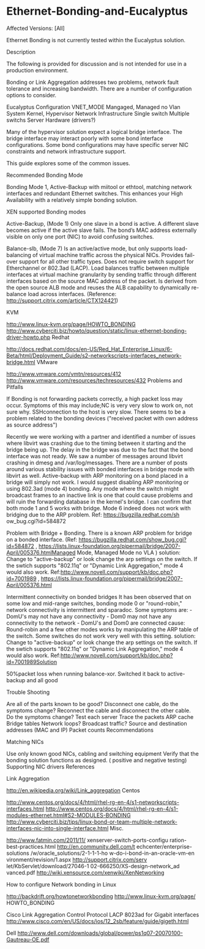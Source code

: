 Ethernet-Bonding-and-Eucalyptus
===============================

Affected Versions: [All]

Ethernet Bonding is not currently tested within the Eucalyptus solution. 

Description

The following is provided for discussion and is not intended for use in a production environment.

Bonding or Link Aggregation addresses two problems, network fault tolerance and increasing bandwidth. There are a number of configuration options to consider.

Eucalyptus Configuration VNET_MODE
   Mangaged, 
   Managed no Vlan
System Kernel, Hypervisor Network Infrastructure
Single switch Multiple switchs
Server Hardware (drivers?)

Many of the hypervisor solution expect a logical bridge interface. The bridge interface may interact poorly with some bond interface configurations. Some bond configurations may have specific server NIC constraints and network infrastructure support.

This guide explores some of the common issues. 

Recommended Bonding Mode

Bonding Mode 1, Active-Backup with miitool or ethtool, matching network interfaces and redundant Ethernet switches. This enhances your High Availability with a relatively simple bonding solution.


XEN supported Bonding modes

Active-Backup, (Mode 1) Only one slave in a bond is active. A different slave becomes active if the active slave fails. The bond’s MAC address externally visible on only one port (NIC) to avoid confusing switches.

Balance-slb, (Mode 7) Is an active/active mode, but only supports load-balancing of virtual machine traffic across the physical NICs. Provides fail-over support for all other traffic types. Does not require switch support for Etherchannel or 802.3ad (LACP). Load balances traffic between multiple interfaces at virtual machine granularity by sending traffic through different interfaces based on the source MAC address of the packet. Is derived from the open source ALB mode and reuses the ALB capability to dynamically re-balance load across interfaces. (Reference: http://support.citrix.com/article/CTX124421)


KVM

http://www.linux-kvm.org/page/HOWTO_BONDING http://www.cyberciti.biz/howto/question/static/linux-ethernet-bonding-driver-howto.php
Redhat

http://docs.redhat.com/docs/en-US/Red_Hat_Enterprise_Linux/6-Beta/html/Deployment_Guide/s2-networkscripts-interfaces_network-bridge.html
VMware

http://www.vmware.com/vmtn/resources/412 http://www.vmware.com/resources/techresources/432
Problems and Pitfalls

If Bonding is not forwarding packets correctly, a high packet loss may occur. Symptoms of this may include;NC is very very slow to work on, not sure why. SSHconnection to the host is very slow. There seems to be a problem related to the bonding devices ("received packet with own address as source address")

Recently we were working with a partner and identified a number of issues where libvirt was crashing due to the timing between it starting and the bridge being up. The delay in the bridge was due to the fact that the bond interface was not ready. We saw a number of messages around libvirt crashing in dmesg and /var/log/messages. There are a number of posts around various stability issues with bonded interfaces in bridge mode with libvirt as well.
Active-backup with ARP monitoring on a bond placed in a bridge will simply not work. I would suggest disabling ARP monitoring or using 802.3ad (mode 4) bonding. Any mode where the switch might broadcast frames to an inactive link is one that could cause problems and will ruin the forwarding database in the kernel's bridge. I can confirm that both mode 1 and 5 works with bridge. Mode 6 indeed does not work with bridging due to the ARP problem. Ref: https://bugzilla.redhat.com/sh ow_bug.cgi?id=584872

Problem with Bridge + Bonding. There is a known ARP problem for bridge on a bonded interface. (Ref: https://bugzilla.redhat.com/show_bug.cgi?id=584872 , https://lists.linux-foundation.org/pipermail/bridge/2007-April/005376.htmlManaged Mode, Managed Mode no VLA ) solution: Change to "active-backup" or look change the arp settings on the switch. If the swtich supports "802.11q" or "Dynamic Link Aggregation," mode 4 would also work. Ref:http://www.novell.com/support/kb/doc.php?id=7001989 , https://lists.linux-foundation.org/pipermail/bridge/2007-April/005376.html

Intermittent connectivity on bonded bridges It has been observed that on some low and mid-range switches, bonding mode 0 or "round-robin," network connectivity is intermittent and sparadoc. Some symptoms are: - DomU's may not have any connectivity - Dom0 may not have any connectivity to the network - DomU's and Dom0 are connected cause: Round-robin and a few other modes works by manipulating the ARP table of the switch. Some switches do not work very well with this setting. solution: Change to "active-backup" or look change the arp settings on the switch. If the swtich supports "802.11q" or "Dynamic Link Aggregation," mode 4 would also work. Ref:http://www.novell.com/support/kb/doc.php?id=7001989Solution

50%packet loss when running balance-xor. Switched it back to active-backup and all good


Trouble Shooting

Are all of the parts known to be good?
Disconnect one cable, do the symptoms change?
Reconnect the cable and disconnect the other cable.
Do the symptoms change?
Test each server
Trace the packets ARP cache Bridge tables Network loops?
Broadcast traffic?
Source and destination addresses (MAC and IP)
Packet counts
Recommendations

Matching NICs

Use only known good NICs, cabling and switching equipment
Verify that the bonding solution functions as designed. ( positive and negative testing)
Supporting NIC drivers 
References

Link Aggregation

http://en.wikipedia.org/wiki/Link_aggregation
Centos

http://www.centos.org/docs/4/html/rhel-rg-en-4/s1-networkscripts-interfaces.html 
http://www.centos.org/docs/4/html/rhel-rg-en-4/s1-modules-ethernet.html#S2-MODULES-BONDING 
http://www.cyberciti.biz/tips/linux-bond-or-team-multiple-network-interfaces-nic-into-single-interface.html
Misc.

http://www.fatmin.com/2011/11/ xenserver-switch-ports-configu ration-best-practices.html 
http://en.community.dell.com/t echcenter/enterprise-solutions /w/oracle_solutions/2-1-1-1-ho w-do-i-bond-in-an-oracle-vm-en vironment/revision/1.aspx 
http://support.citrix.com/serv let/KbServlet/download/27046-1 02-666250/XS-design-network_ad vanced.pdf 
http://wiki.xensource.com/xenwiki/XenNetworking


How to configure Network bonding in Linux

http://backdrift.org/howtonetworkbonding 
http://www.linux-kvm.org/page/ HOWTO_BONDING 

Cisco Link Aggregation Control Protocol LACP 8023ad for Gigabit interfaces http://www.cisco.com/en/US/docs/ios/12_2sb/feature/guide/gigeth.html 

Dell
http://www.dell.com/downloads/global/power/ps1q07-20070100-Gautreau-OE.pdf